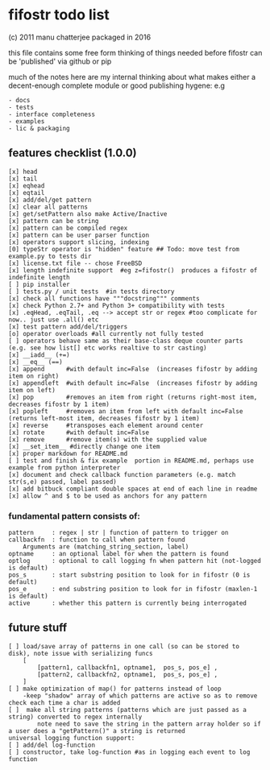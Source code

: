 # fifostr todo list  
(c) 2011 manu chatterjee  packaged in 2016 

this file contains some free form thinking of things needed before fifostr can be 'published' via github or pip

much of the notes here are my internal thinking about what makes either a decent-enough complete module or good publishing hygene:
e.g

	- docs
	- tests
	- interface completeness
	- examples
	- lic & packaging




 
## features checklist (1.0.0)
	[x] head
	[x] tail
	[x] eqhead
	[x] eqtail
	[x] add/del/get pattern
	[x] clear all patterns
	[x] get/setPattern also make Active/Inactive
	[x] pattern can be string
	[x] pattern can be compiled regex
	[x] pattern can be user parser function
	[x] operators support slicing, indexing
	[0] typeStr operator is "hidden" feature ## Todo: move test from example.py to tests dir
	[x] license.txt file -- chose FreeBSD
	[x] length indefinite support  #eg z=fifostr()  produces a fifostr of indefinite length
	[ ] pip installer
	[ ] tests.py / unit tests  #in tests directory
	[x] check all functions have """docstring""" comments
	[x] check Python 2.7+ and Python 3+ compatibility with tests
	[x] .eqHead, .eqTail, .eq --> accept str or regex #too complicate for now.. just use .all() etc
	[x] test pattern add/del/triggers
	[o] operator overloads #all currently not fully tested
	[ ] operators behave same as their base-class deque counter parts (e.g. see how list[] etc works realtive to str casting)
	[x] __iadd__ (+=)
	[x] __eq__ (==)
	[x] append 		#with default inc=False  (increases fifostr by adding item on right)
	[x] appendleft  #with default inc=False  (increases fifostr by adding item on left)
	[x] pop 		#removes an item from right (returns right-most item, decreases fifostr by 1 item)
	[x] popleft		#removes an item from left with default inc=False  (returns left-most item, decreases fifostr by 1 item)
	[x] reverse     #transposes each element around center
	[x] rotate		#with default inc=False
	[x] remove      #remove item(s) with the supplied value
	[x] __set_item__ #directly change one item 
	[x]	proper markdown for README.md
	[ ] test and finish & fix example  portion in README.md, perhaps use example from python interpreter  
	[x] document and check callback function parameters (e.g. match str(s,e) passed, label passed)  
	[x] add bitbuck compliant double spaces at end of each line in readme  
	[x] allow ^ and $ to be used as anchors for any pattern 

### fundamental pattern consists of:
	pattern 	: regex | str | function of pattern to trigger on
	callbackfn 	: function to call when pattern found
		Arguments are (matching_string_section, label) 
	optname 	: an optional label for when the pattern is found
	optlog		: optional to call logging fn when pattern hit (not-logged is default)
	pos_s		: start substring position to look for in fifostr (0 is default)
	pos_e		: end substring position to look for in fifostr (maxlen-1 is default)
	active		: whether this pattern is currently being interrogated


## future stuff 
	[ ] load/save array of patterns in one call (so can be stored to disk), note issue with serializing funcs
		[
			[pattern1, callbackfn1, optname1,  pos_s, pos_e] ,
			[pattern2, callbackfn2, optname1,  pos_s, pos_e] ,
		]
	[ ] make optimization of map() for patterns instead of loop  
		-keep "shadow" array of which patterns are active so as to remove check each time a char is added  
	[ ]  make all string patterns (patterns which are just passed as a string) converted to regex internally  
			note need to save the string in the pattern array holder so if a user does a "getPattern()" a string is returned  
	universal logging function support:
	[ ] add/del log-function  
	[ ] constructor, take log-function #as in logging each event to log function